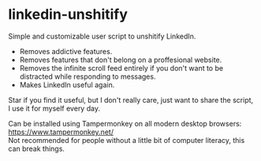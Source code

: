 # linkedin-unshitify
Simple and customizable user script to unshitify LinkedIn.
- Removes addictive features.
- Removes features that don't belong on a proffesional website.
- Removes the infinite scroll feed entirely if you don't want to be distracted while responding to messages.
- Makes LinkedIn useful again.

Star if you find it useful, but I don't really care, just want to share the script, I use it for myself every day.

Can be installed using Tampermonkey on all modern desktop browsers: https://www.tampermonkey.net/   
Not recommended for people without a little bit of computer literacy, this can break things.
